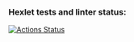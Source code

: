 ### Hexlet tests and linter status:
[![Actions Status](https://github.com/Bachys/frontend-project-44/actions/workflows/hexlet-check.yml/badge.svg)](https://github.com/Bachys/frontend-project-44/actions)